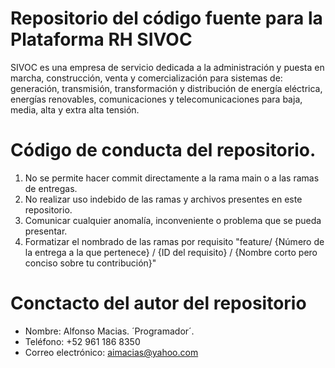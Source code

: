 # Repositorio del código fuente para la Plataforma RH SIVOC
SIVOC es una empresa de servicio dedicada a la administración y puesta en marcha, construcción, venta y comercialización para sistemas de: generación, transmisión, transformación y distribución de energía eléctrica, energías renovables, comunicaciones y telecomunicaciones para baja, media, alta y extra alta tensión.

# Código de conducta del repositorio.
1. No se permite hacer commit directamente a la rama main o a las ramas de entregas.
2. No realizar uso indebido de las ramas y archivos presentes en este repositorio.
3. Comunicar cualquier anomalía, inconveniente o problema que se pueda presentar.
4. Formatizar el nombrado de las ramas por requisito "feature/ {Número de la entrega a la que pertenece} / {ID del requisito} / {Nombre corto pero conciso sobre tu contribución}"

# Conctacto del autor del repositorio
- Nombre: Alfonso Macias. ´Programador´.
- Teléfono: +52 961 186 8350
- Correo electrónico: aimacias@yahoo.com

